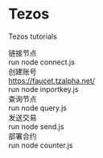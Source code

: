 # Tezos
Tezos tutorials


链接节点  
run node connect.js  
创建账号  
https://faucet.tzalpha.net/  
run node inportkey.js  
查询节点  
run node query.js  
发送交易  
run node send.js  
部署合约  
run node counter.js  
